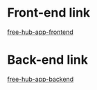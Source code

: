 # Front-end link
[free-hub-app-frontend](https://free-hub-app.netlify.app/)

# Back-end link
[free-hub-app-backend](https://ls-cta-be.herokuapp.com/)
